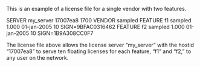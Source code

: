 
This is an example of a license file for a single vendor with two features.

SERVER my_server 17007ea8 1700
VENDOR sampled
FEATURE f1 sampled 1.000 01-jan-2005 10 SIGN=9BFAC0316462
FEATURE f2 sampled 1.000 01-jan-2005 10 SIGN=1B9A308CC0F7

The license file above allows the license server “my_server” with the hostid “17007ea8” to serve ten floating licenses for each feature, “f1” and “f2,” to any user on the network.
